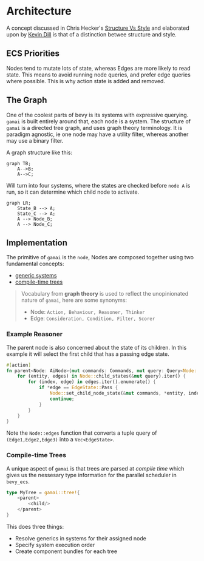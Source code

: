 # Architecture



A concept discussed in Chris Hecker's [Structure Vs Style](https://youtu.be/4eQp8SdzOa0) and elaborated upon by [Kevin Dill](https://www.youtube.com/watch?v=IvK0ZlNoxjw&t=1082s) is that of a distinction betwee structure and style.

## ECS Priorities

Nodes tend to mutate lots of state, whereas Edges are more likely to read state. This means to avoid running node queries, and prefer edge queries where possible. This is why action state is added and removed.


## The Graph


One of the coolest parts of bevy is its systems with expressive querying. `gamai` is built entirely around that, each node is a system.
The structure of `gamai` is a directed tree graph, and uses graph theory terminology. It is paradigm agnostic, ie one node may have a utility filter, whereas another may use a binary filter.

A graph structure like this:
```mermaid
graph TB;
	A-->B;
	A-->C;
```
Will turn into four systems, where the states are checked before `node A` is run, so it can determine which child node to activate.
```mermaid
graph LR;
	State_B --> A;
	State_C --> A;
	A --> Node_B;
	A --> Node_C;
```

## Implementation

The primitive of `gamai` is the `node`,  Nodes are composed together using two fundamental concepts:
- [generic systems](#generic-systems)
- [compile-time trees](#compile-time-trees)

> Vocabulary from **graph theory** is used to reflect the unopinionated nature of `gamai`, here are some synonyms:
> - Node: `Action, Behaviour, Reasoner, Thinker`
> - Edge: `Consideration, Condition, Filter, Scorer`

### Example Reasoner
The parent node is also concerned about the state of its children. In this example it will select the first child that has a passing edge state.
```rs
#[action]
fn parent<Node: AiNode>(mut commands: Commands, mut query: Query<Node::ChildQuery>) {
	for (entity, edges) in Node::child_states(&mut query).iter() {
		for (index, edge) in edges.iter().enumerate() {
			if *edge == EdgeState::Pass {
				Node::set_child_node_state(&mut commands, *entity, index).unwrap();
				continue;
			}
		}
	}
}
```
Note the `Node::edges` function that converts a tuple query of `(Edge1,Edge2,Edge3)` into a `Vec<EdgeState>`.


### Compile-time Trees

 A unique aspect of `gamai` is that trees are parsed at *compile time* which gives us the nessesary type information for the parallel scheduler in `bevy_ecs`.

```rs
type MyTree = gamai::tree!{
	<parent>
		<child/>
	</parent>
}
```
This does three things:
- Resolve generics in systems for their assigned node
- Specify system execution order
- Create component bundles for each tree


